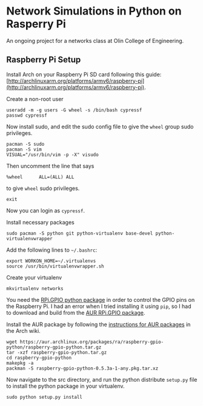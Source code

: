 # Network Simulations in Python on Rasperry Pi

An ongoing project for a networks class at Olin College of Engineering.

## Raspberry Pi Setup 

Install Arch on your Raspberry Pi SD card following this guide: [http://archlinuxarm.org/platforms/armv6/raspberry-pi](http://archlinuxarm.org/platforms/armv6/raspberry-pi).


Create a non-root user

```
useradd -m -g users -G wheel -s /bin/bash cypressf
passwd cypressf
```

Now install sudo, and edit the sudo config file to give the `wheel` group sudo privileges.

```
pacman -S sudo
pacman -S vim
VISUAL="/usr/bin/vim -p -X" visudo
```

Then uncomment the line that says

```
%wheel      ALL=(ALL) ALL
```

to give `wheel` sudo privileges.

```
exit
```

Now you can login as `cypressf`.

Install necessary packages

```
sudo pacman -S python git python-virtualenv base-devel python-virtualenvwrapper
```

Add the following lines to `~/.bashrc`:

```
export WORKON_HOME=~/.virtualenvs
source /usr/bin/virtualenvwrapper.sh
```

Create your virtualenv

```
mkvirtualenv networks
```

You need the [RPi.GPIO python package](https://pypi.python.org/pypi/RPi.GPIO) in order to control the GPIO pins on the Raspberry Pi. I had an error when I tried installing it using `pip`, so I had to download and build from the [AUR RPi.GPIO package](https://aur.archlinux.org/packages.php?ID=59458).

Install the AUR package by following the [instructions for AUR packages](https://wiki.archlinux.org/index.php/Arch_User_Repository#Installing_packages) in the Arch wiki.

```
wget https://aur.archlinux.org/packages/ra/raspberry-gpio-python/raspberry-gpio-python.tar.gz
tar -xzf raspberry-gpio-python.tar.gz
cd raspberry-gpio-python
makepkg -a
packman -S raspberry-gpio-python-0.5.3a-1-any.pkg.tar.xz
```

Now navigate to the src directory, and run the python distribute `setup.py` file to install the python package in your virtualenv.

```
sudo python setup.py install
```